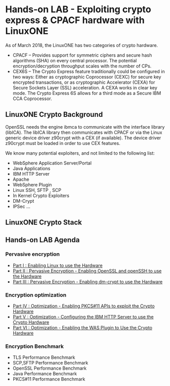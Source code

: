 # Hands-on LAB - Exploiting crypto express & CPACF hardware with LinuxONE
As of March 2018, the LinuxONE has two categories of crypto hardware.
- CPACF – Provides support for symmetric ciphers and secure hash algorithms (SHA) on every central processor. The potential encryption/decryption throughput scales with the number of CPs.
- CEX6S – The Crypto Express feature traditionally could be configured in two ways: Either as cryptographic Coprocessor (CEXC) for secure key encrypted transactions, or as cryptographic Accelerator (CEXA) for Secure Sockets Layer (SSL) acceleration. A CEXA works in clear key mode. The Crypto Express 6S allows for a third mode as a Secure IBM CCA Coprocessor.

## LinuxONE Crypto Background
OpenSSL needs the engine ibmca to communicate with the interface library (libICA). The libICA library then communicates with CPACF or via the Linux generic device driver z90crypt with a CEX (if available). The device driver z90crypt must be loaded in order to use CEX features.

We know many potential exploiters, and not limited to the following list:
- WebSphere Application Server/Portal
- Java Applications
- IBM HTTP Server
- Apache
- WebSphere Plugin
- Linux SSH, SFTP , SCP
- In Kernel Crypto Exploiters
- DM-Crypt
- IPSec
...

## LinuxONE Crypto Stack
<crypto stack picture here>
  
## Hands-on LAB Agenda
### Pervasive encryption
- [Part I : Enabling Linux to use the Hardware](https://github.com/guikarai/LinuxONE-crypto-utils/blob/master/part1.md)
- [Part II : Pervasive Encryption - Enabling OpenSSL and openSSH to use the Hardware](https://github.com/guikarai/LinuxONE-crypto-utils/blob/master/part2.md)
- [Part III : Pervasive Encryption - Enabling dm-crypt to use the Hardware](https://github.com/guikarai/LinuxONE-crypto-utils/blob/master/part3.md)
### Encryption optimization
- [Part IV : Optimization - Enabling PKCS#11 APIs to exploit the Crypto Hardware](https://github.com/guikarai/LinuxONE-crypto-utils/blob/master/part4.md)
- [Part V : Optimization - Configuring the IBM HTTP Server to use the Crypto Hardware](https://github.com/guikarai/LinuxONE-crypto-utils/blob/master/part5.md)
- [Part VI : Optimization - Enabling the WAS Plugin to Use the Crypto Hardware](https://github.com/guikarai/LinuxONE-crypto-utils/blob/master/part6.md)
### Encryption Benchmark
- TLS Performance Benchmark
- SCP,SFTP Performance Benchmark
- OpenSSL Performance Benchmark
- Java Performance Benchmark
- PKCS#11 Performance Benchmark
